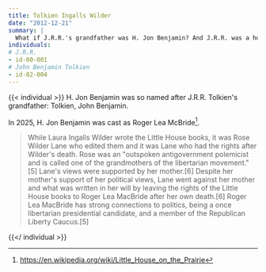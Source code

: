 ```yaml
---
title: Tolkien Ingalls Wilder
date: "2012-12-21"
summary: |
  What if J.R.R.'s grandfather was H. Jon Benjamin? And J.R.R. was a homesteader in the Midwest?
individuals:
# J.R.R.
- id-00-001
# John Benjamin Tolkien
- id-02-004
---
```

{{< individual >}}
H. Jon Benjamin was so named after J.R.R. Tolkien's grandfather: Tolkien, John Benjamin.

In 2025, H. Jon Benjamin was cast as Roger Lea McBride[^1].

> While Laura Ingalls Wilder wrote the Little House books, it was Rose Wilder Lane who edited them and it was Lane who had the rights after Wilder's death. Rose was an "outspoken antigovernment polemicist and is called one of the grandmothers of the libertarian movement."[5] Lane's views were supported by her mother.[6] Despite her mother's support of her political views, Lane went against her mother and what was written in her will by leaving the rights of the Little House books to Roger Lea MacBride after her own death.[6] Roger Lea MacBride has strong connections to politics, being a once libertarian presidential candidate, and a member of the Republican Liberty Caucus.[5]

{{</ individual >}}

[^1]: https://en.wikipedia.org/wiki/Little_House_on_the_Prairie